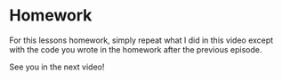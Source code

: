 # Homework

For this lessons homework, simply repeat what I did in this video except with the code you wrote in the homework after the previous episode.

See you in the next video!
